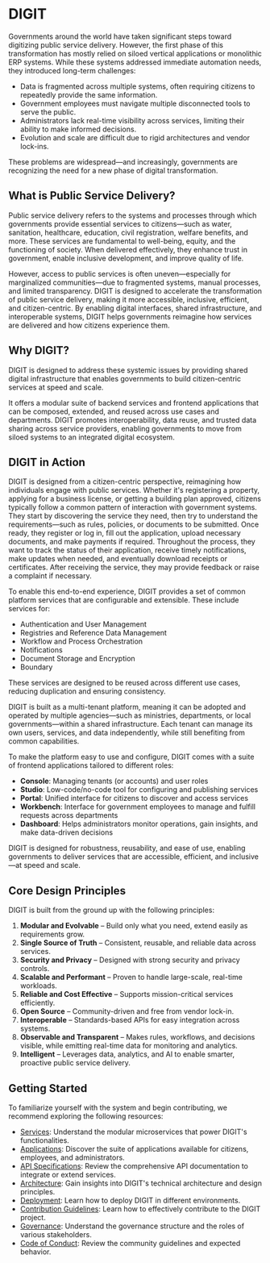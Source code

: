 # DIGIT

Governments around the world have taken significant steps toward digitizing public service delivery. However, the first phase of this transformation has mostly relied on siloed vertical applications or monolithic ERP systems. While these systems addressed immediate automation needs, they introduced long-term challenges:

- Data is fragmented across multiple systems, often requiring citizens to repeatedly provide the same information.
- Government employees must navigate multiple disconnected tools to serve the public.
- Administrators lack real-time visibility across services, limiting their ability to make informed decisions.
- Evolution and scale are difficult due to rigid architectures and vendor lock-ins.

These problems are widespread—and increasingly, governments are recognizing the need for a new phase of digital transformation.

## What is Public Service Delivery?

Public service delivery refers to the systems and processes through which governments provide essential services to citizens—such as water, sanitation, healthcare, education, civil registration, welfare benefits, and more. These services are fundamental to well-being, equity, and the functioning of society. When delivered effectively, they enhance trust in government, enable inclusive development, and improve quality of life.

However, access to public services is often uneven—especially for marginalized communities—due to fragmented systems, manual processes, and limited transparency. DIGIT is designed to accelerate the transformation of public service delivery, making it more accessible, inclusive, efficient, and citizen-centric. By enabling digital interfaces, shared infrastructure, and interoperable systems, DIGIT helps governments reimagine how services are delivered and how citizens experience them.

## Why DIGIT?

DIGIT is designed to address these systemic issues by providing shared digital infrastructure that enables governments to build citizen-centric services at speed and scale.

It offers a modular suite of backend services and frontend applications that can be composed, extended, and reused across use cases and departments. DIGIT promotes interoperability, data reuse, and trusted data sharing across service providers, enabling governments to move from siloed systems to an integrated digital ecosystem.

## DIGIT in Action

DIGIT is designed from a citizen-centric perspective, reimagining how individuals engage with public services. Whether it's registering a property, applying for a business license, or getting a building plan approved, citizens typically follow a common pattern of interaction with government systems. They start by discovering the service they need, then try to understand the requirements—such as rules, policies, or documents to be submitted. Once ready, they register or log in, fill out the application, upload necessary documents, and make payments if required. Throughout the process, they want to track the status of their application, receive timely notifications, make updates when needed, and eventually download receipts or certificates. After receiving the service, they may provide feedback or raise a complaint if necessary.

To enable this end-to-end experience, DIGIT provides a set of common platform services that are configurable and extensible. These include services for:

- Authentication and User Management
- Registries and Reference Data Management
- Workflow and Process Orchestration
- Notifications
- Document Storage and Encryption
- Boundary

These services are designed to be reused across different use cases, reducing duplication and ensuring consistency.

DIGIT is built as a multi-tenant platform, meaning it can be adopted and operated by multiple agencies—such as ministries, departments, or local governments—within a shared infrastructure. Each tenant can manage its own users, services, and data independently, while still benefiting from common capabilities. 

To make the platform easy to use and configure, DIGIT comes with a suite of frontend applications tailored to different roles:

- **Console**: Managing tenants (or accounts) and user roles
- **Studio**: Low-code/no-code tool for configuring and publishing services
- **Portal**: Unified interface for citizens to discover and access services
- **Workbench**: Interface for government employees to manage and fulfill requests across departments
- **Dashboard**: Helps administrators monitor operations, gain insights, and make data-driven decisions

DIGIT is designed for robustness, reusability, and ease of use, enabling governments to deliver services that are accessible, efficient, and inclusive—at speed and scale.

## Core Design Principles

DIGIT is built from the ground up with the following principles:

1. **Modular and Evolvable** – Build only what you need, extend easily as requirements grow.
2. **Single Source of Truth** – Consistent, reusable, and reliable data across services.
3. **Security and Privacy** – Designed with strong security and privacy controls.
4. **Scalable and Performant** – Proven to handle large-scale, real-time workloads.
5. **Reliable and Cost Effective** – Supports mission-critical services efficiently.
6. **Open Source** – Community-driven and free from vendor lock-in.
7. **Interoperable** – Standards-based APIs for easy integration across systems.
8. **Observable and Transparent** – Makes rules, workflows, and decisions visible, while emitting real-time data for monitoring and analytics.
9. **Intelligent** – Leverages data, analytics, and AI to enable smarter, proactive public service delivery.

## Getting Started

To familiarize yourself with the system and begin contributing, we recommend exploring the following resources:

- [Services](Services.md): Understand the modular microservices that power DIGIT's functionalities.
- [Applications](Apps.md): Discover the suite of applications available for citizens, employees, and administrators.
- [API Specifications](APIs.md): Review the comprehensive API documentation to integrate or extend services.
- [Architecture](Architecture.md): Gain insights into DIGIT's technical architecture and design principles.
- [Deployment](Deployment.md): Learn how to deploy DIGIT in different environments.
- [Contribution Guidelines](Contribution.md): Learn how to effectively contribute to the DIGIT project.
- [Governance](Governance.md): Understand the governance structure and the roles of various stakeholders.
- [Code of Conduct](CodeOfConduct.md): Review the community guidelines and expected behavior.
